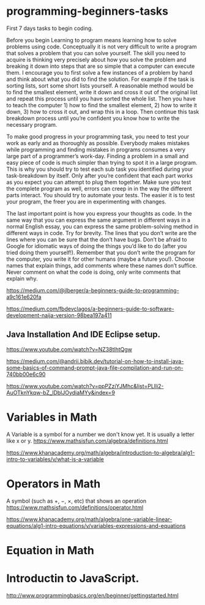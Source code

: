 # programming-beginners-tasks
First 7 days tasks to begin coding.

Before you begin
Learning to program means learning how to solve problems using code. Conceptually it is not very difficult to write a program that solves a problem that you can solve yourself. The skill you need to acquire is thinking very precisely about how you solve the problem and breaking it down into steps that are so simple that a computer can execute them. I encourage you to first solve a few instances of a problem by hand and think about what you did to find the solution. For example if the task is sorting lists, sort some short lists yourself. A reasonable method would be to find the smallest element, write it down and cross it out of the original list and repeat this process until you have sorted the whole list. Then you have to teach the computer 1) how to find the smallest element, 2) how to write it down, 3) how to cross it out, and wrap this in a loop. Then continue this task breakdown process until you’re confident you know how to write the necessary program.

To make good progress in your programming task, you need to test your work as early and as thoroughly as possible. Everybody makes mistakes while programming and finding mistakes in programs consumes a very large part of a programmer’s work-day. Finding a problem in a small and easy piece of code is much simpler than trying to spot it in a large program. This is why you should try to test each sub task you identified during your task-breakdown by itself. Only after you’re confident that each part works as you expect you can attempt to plug them together. Make sure you test the complete program as well, errors can creep in in the way the different parts interact. You should try to automate your tests. The easier it is to test your program, the freer you are in experimenting with changes.

The last important point is how you express your thoughts as code. In the same way that you can express the same argument in different ways in a normal English essay, you can express the same problem-solving method in different ways in code. Try for brevity. The lines that you don’t write are the lines where you can be sure that the don’t have bugs. Don’t be afraid to Google for idiomatic ways of doing the things you’d like to do (after you tried doing them yourself!). Remember that you don’t write the program for the computer, you write it for other humans (maybe a future you!). Choose names that explain things, add comments where these names don’t suffice. Never comment on what the code is doing, only write comments that explain why.

https://medium.com/@jlberger/a-beginners-guide-to-programming-a9c161e620fa

https://medium.com/fbdevclagos/a-beginners-guide-to-software-development-naija-version-98bea197a411
## Java Installation And IDE Eclipse setup.
https://www.youtube.com/watch?v=NZ38tlhtQgw

https://medium.com/@andrii.bibik.dev/tutorial-on-how-to-install-java-some-basics-of-command-prompt-java-file-compilation-and-run-on-740bb00e6c90

https://www.youtube.com/watch?v=ppPZziYJMhc&list=PLlli2-AuOTknYkqw-bZ_lDblJOydiaMYy&index=9

# Variables in Math
A Variable is a symbol for a number we don't know yet. It is usually a letter like x or y.
https://www.mathsisfun.com/algebra/definitions.html

https://www.khanacademy.org/math/algebra/introduction-to-algebra/alg1-intro-to-variables/v/what-is-a-variable


# Operators in Math
A symbol (such as +, −, ×, etc) that shows an operation
https://www.mathsisfun.com/definitions/operator.html

https://www.khanacademy.org/math/algebra/one-variable-linear-equations/alg1-intro-equations/v/variables-expressions-and-equations


# Equation in Math


# Introductin to JavaScript.
http://www.programmingbasics.org/en/beginner/gettingstarted.html


